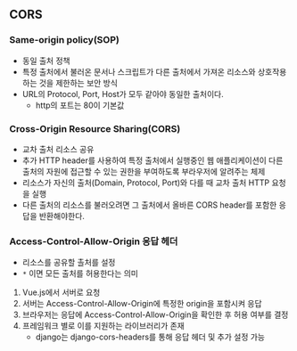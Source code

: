 ## CORS

### Same-origin policy(SOP)

- 동일 출처 정책
- 특정 출처에서 불러온 문서나 스크립트가 다른 출처에서 가져온 리소스와 상호작용하는 것을 제한하는 보안 방식
- URL의 Protocol, Port, Host가 모두 같아야 동일한 출처이다.
  - http의 포트는 80이 기본값



### Cross-Origin Resource Sharing(CORS)

- 교차 출처 리소스 공유
- 추가 HTTP header를 사용하여 특정 출처에서 실행중인 웹 애플리케이션이 다른 출처의 자원에 접근할 수 있는 권한을 부여하도록 부라우저에 알려주는 체제
- 리소스가 자신의 출처(Domain, Protocol, Port)와 다를 때 교차 출처 HTTP 요청을 실행
- 다른 출처의 리소스를 불러오려면 그 출처에서 올바른 CORS header를 포함한 응답을 반환해야한다.



### Access-Control-Allow-Origin 응답 헤더

- 리소스를 공유할 촐처를 설정
- `*` 이면 모든 출처를 허용한다는 의미



1. Vue.js에서 서버로 요청
2. 서버는 Access-Control-Allow-Origin에 특정한 origin을 포함시켜 응답
3. 브라우저는 응답에 Access-Control-Allow-Origin을 확인한 후 허용 여부를 결정
4. 프레임워크 별로 이를 지원하는 라이브러리가 존재
   - django는 django-cors-headers를 통해 응답 헤더 및 추가 설정 가능

